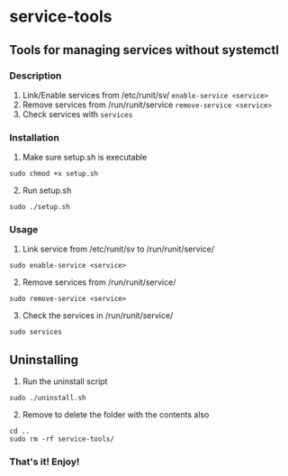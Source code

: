 # service-tools
## Tools for managing services without systemctl

### Description
1. Link/Enable services from /etc/runit/sv/ ```enable-service <service>```
2. Remove services from /run/runit/service ```remove-service <service>```
3. Check services with ```services```

### Installation
1. Make sure setup.sh is executable
```
sudo chmod +x setup.sh
```
2. Run setup.sh
```
sudo ./setup.sh
```

### Usage
1. Link service from /etc/runit/sv to /run/runit/service/
```
sudo enable-service <service>
```
2. Remove services from /run/runit/service/
```
sudo remove-service <service>
```
3. Check the services in /run/runit/service/
```
sudo services
```

## Uninstalling
1. Run the uninstall script
```
sudo ./uninstall.sh
```
2. Remove to delete the folder with the contents also
```
cd ..
sudo rm -rf service-tools/
```

### That's it! Enjoy!

